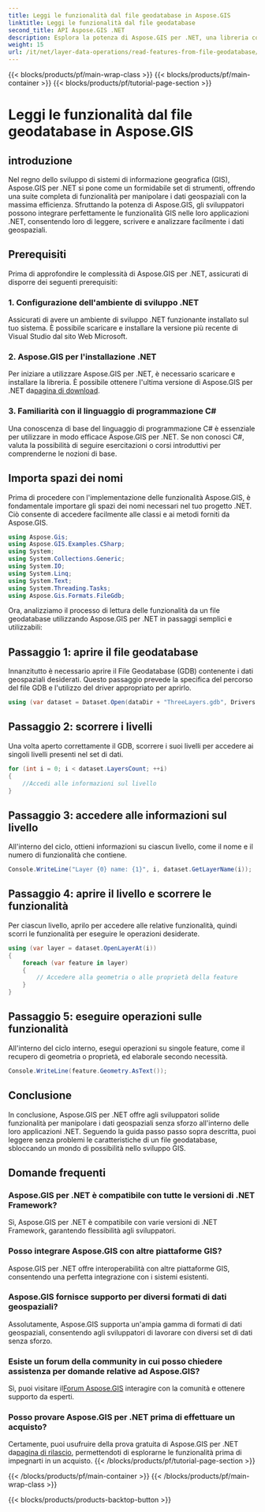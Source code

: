 ```yaml
---
title: Leggi le funzionalità dal file geodatabase in Aspose.GIS
linktitle: Leggi le funzionalità dal file geodatabase
second_title: API Aspose.GIS .NET
description: Esplora la potenza di Aspose.GIS per .NET, una libreria completa per dati geospaziali nelle applicazioni .NET. Leggi, scrivi e analizza facilmente i dati geospaziali.
weight: 15
url: /it/net/layer-data-operations/read-features-from-file-geodatabase/
---
```


{{< blocks/products/pf/main-wrap-class >}}
{{< blocks/products/pf/main-container >}}
{{< blocks/products/pf/tutorial-page-section >}}

# Leggi le funzionalità dal file geodatabase in Aspose.GIS

## introduzione
Nel regno dello sviluppo di sistemi di informazione geografica (GIS), Aspose.GIS per .NET si pone come un formidabile set di strumenti, offrendo una suite completa di funzionalità per manipolare i dati geospaziali con la massima efficienza. Sfruttando la potenza di Aspose.GIS, gli sviluppatori possono integrare perfettamente le funzionalità GIS nelle loro applicazioni .NET, consentendo loro di leggere, scrivere e analizzare facilmente i dati geospaziali.
## Prerequisiti
Prima di approfondire le complessità di Aspose.GIS per .NET, assicurati di disporre dei seguenti prerequisiti:
### 1. Configurazione dell'ambiente di sviluppo .NET
Assicurati di avere un ambiente di sviluppo .NET funzionante installato sul tuo sistema. È possibile scaricare e installare la versione più recente di Visual Studio dal sito Web Microsoft.
### 2. Aspose.GIS per l'installazione .NET
 Per iniziare a utilizzare Aspose.GIS per .NET, è necessario scaricare e installare la libreria. È possibile ottenere l'ultima versione di Aspose.GIS per .NET da[pagina di download](https://releases.aspose.com/gis/net/).
### 3. Familiarità con il linguaggio di programmazione C#
Una conoscenza di base del linguaggio di programmazione C# è essenziale per utilizzare in modo efficace Aspose.GIS per .NET. Se non conosci C#, valuta la possibilità di seguire esercitazioni o corsi introduttivi per comprenderne le nozioni di base.

## Importa spazi dei nomi
Prima di procedere con l'implementazione delle funzionalità Aspose.GIS, è fondamentale importare gli spazi dei nomi necessari nel tuo progetto .NET. Ciò consente di accedere facilmente alle classi e ai metodi forniti da Aspose.GIS.

```csharp
using Aspose.Gis;
using Aspose.GIS.Examples.CSharp;
using System;
using System.Collections.Generic;
using System.IO;
using System.Linq;
using System.Text;
using System.Threading.Tasks;
using Aspose.Gis.Formats.FileGdb;
```

Ora, analizziamo il processo di lettura delle funzionalità da un file geodatabase utilizzando Aspose.GIS per .NET in passaggi semplici e utilizzabili:
## Passaggio 1: aprire il file geodatabase
Innanzitutto è necessario aprire il File Geodatabase (GDB) contenente i dati geospaziali desiderati. Questo passaggio prevede la specifica del percorso del file GDB e l'utilizzo del driver appropriato per aprirlo.
```csharp
using (var dataset = Dataset.Open(dataDir + "ThreeLayers.gdb", Drivers.FileGdb))
```
## Passaggio 2: scorrere i livelli
Una volta aperto correttamente il GDB, scorrere i suoi livelli per accedere ai singoli livelli presenti nel set di dati.
```csharp
for (int i = 0; i < dataset.LayersCount; ++i)
{
    //Accedi alle informazioni sul livello
}
```
## Passaggio 3: accedere alle informazioni sul livello
All'interno del ciclo, ottieni informazioni su ciascun livello, come il nome e il numero di funzionalità che contiene.
```csharp
Console.WriteLine("Layer {0} name: {1}", i, dataset.GetLayerName(i));
```
## Passaggio 4: aprire il livello e scorrere le funzionalità
Per ciascun livello, aprilo per accedere alle relative funzionalità, quindi scorri le funzionalità per eseguire le operazioni desiderate.
```csharp
using (var layer = dataset.OpenLayerAt(i))
{
    foreach (var feature in layer)
    {
        // Accedere alla geometria o alle proprietà della feature
    }
}
```
## Passaggio 5: eseguire operazioni sulle funzionalità
All'interno del ciclo interno, esegui operazioni su singole feature, come il recupero di geometria o proprietà, ed elaborale secondo necessità.
```csharp
Console.WriteLine(feature.Geometry.AsText());
```

## Conclusione
In conclusione, Aspose.GIS per .NET offre agli sviluppatori solide funzionalità per manipolare i dati geospaziali senza sforzo all'interno delle loro applicazioni .NET. Seguendo la guida passo passo sopra descritta, puoi leggere senza problemi le caratteristiche di un file geodatabase, sbloccando un mondo di possibilità nello sviluppo GIS.
## Domande frequenti
### Aspose.GIS per .NET è compatibile con tutte le versioni di .NET Framework?
Sì, Aspose.GIS per .NET è compatibile con varie versioni di .NET Framework, garantendo flessibilità agli sviluppatori.
### Posso integrare Aspose.GIS con altre piattaforme GIS?
Aspose.GIS per .NET offre interoperabilità con altre piattaforme GIS, consentendo una perfetta integrazione con i sistemi esistenti.
### Aspose.GIS fornisce supporto per diversi formati di dati geospaziali?
Assolutamente, Aspose.GIS supporta un'ampia gamma di formati di dati geospaziali, consentendo agli sviluppatori di lavorare con diversi set di dati senza sforzo.
### Esiste un forum della community in cui posso chiedere assistenza per domande relative ad Aspose.GIS?
 Sì, puoi visitare il[Forum Aspose.GIS](https://forum.aspose.com/c/gis/33) interagire con la comunità e ottenere supporto da esperti.
### Posso provare Aspose.GIS per .NET prima di effettuare un acquisto?
 Certamente, puoi usufruire della prova gratuita di Aspose.GIS per .NET da[pagina di rilascio](https://releases.aspose.com/), permettendoti di esplorarne le funzionalità prima di impegnarti in un acquisto.
{{< /blocks/products/pf/tutorial-page-section >}}

{{< /blocks/products/pf/main-container >}}
{{< /blocks/products/pf/main-wrap-class >}}

{{< blocks/products/products-backtop-button >}}
